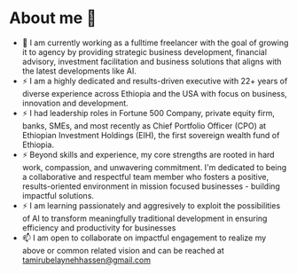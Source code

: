 # About me 👋



- 🔭 I am currently working as a fulltime freelancer with the goal of growing it to agency by providing strategic business development, financial advisory, investment facilitation and business solutions that aligns with the latest developments like AI.
- ⚡ I am a highly dedicated and results-driven executive with 22+ years of diverse experience across Ethiopia and the USA with focus on business, innovation and development. 
- ⚡ I had leadership roles in Fortune 500 Company, private equity firm, banks, SMEs, and most recently as Chief Portfolio Officer (CPO) at Ethiopian Investment Holdings (EIH), the first sovereign wealth fund of Ethiopia.
- ⚡ Beyond skills and experience, my core strengths are rooted in hard work, compassion, and unwavering commitment. I'm dedicated to being a collaborative and respectful team member who fosters a positive, results-oriented environment in mission focused businesses - building impactful solutions.
- ⚡ I am learning passionately and aggresively to exploit the possibilities of AI to transform meaningfully traditional development in ensuring efficiency and productivity for businesses
- 📫 I am open to collaborate on impactful engagement to realize my above or common related vision and can be reached at tamirubelaynehhassen@gmail.com



 



